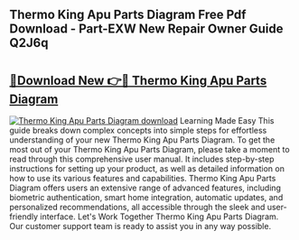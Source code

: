 ## Thermo King Apu Parts Diagram Free Pdf Download - Part-EXW New Repair Owner Guide Q2J6q

# <h2><a href="http://dfrisjn.blite.top/?on=Thermo+King+Apu+Parts+Diagram">🔗Download New 👉🔴 Thermo King Apu Parts Diagram</a></h2>

[![Thermo King Apu Parts Diagram download](https://i.imgur.com/lujVjoI.png)](http://dfrisjn.blite.top/?on=Thermo+King+Apu+Parts+Diagram)
Learning Made Easy This guide breaks down complex concepts into simple steps for effortless understanding of your new Thermo King Apu Parts Diagram. To get the most out of your Thermo King Apu Parts Diagram, please take a moment to read through this comprehensive user manual. It includes step-by-step instructions for setting up your product, as well as detailed information on how to use its various features and capabilities. Thermo King Apu Parts Diagram offers users an extensive range of advanced features, including biometric authentication, smart home integration, automatic updates, and personalized recommendations, all accessible through the sleek and user-friendly interface. Let's Work Together Thermo King Apu Parts Diagram. Our customer support team is ready to assist you in any way possible.

